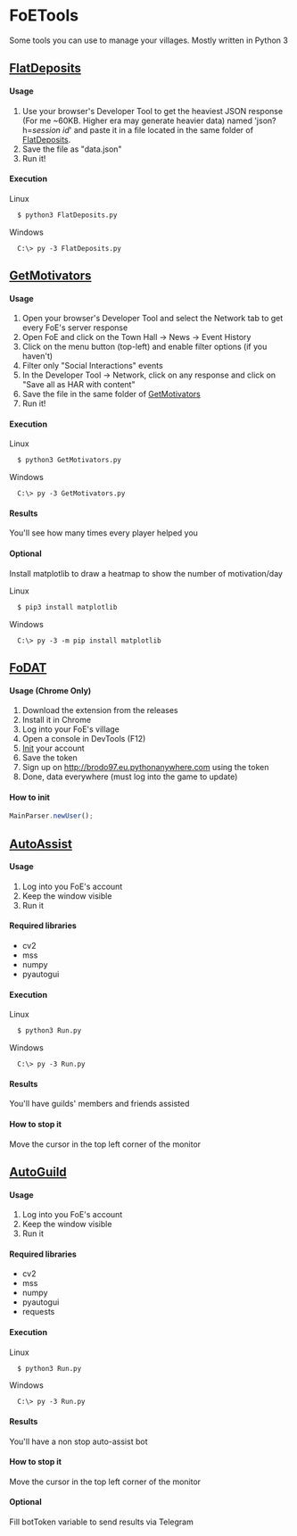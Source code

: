 
# FoETools
Some tools you can use to manage your villages. Mostly written in Python 3

## [FlatDeposits](FlatDeposits.py)

#### Usage
1. Use your browser's Developer Tool to get the heaviest JSON response (For me ~60KB. Higher era may generate heavier data) named 'json?h=*session id*' and paste it in a file located in the same folder of [FlatDeposits](FlatDeposits.py).
2. Save the file as "data.json"
3. Run it!

#### Execution
Linux
```bash
  $ python3 FlatDeposits.py
```
Windows
```batch
  C:\> py -3 FlatDeposits.py
```
## [GetMotivators](GetMotivators.py)

#### Usage
1. Open your browser's Developer Tool and select the Network tab to get every FoE's server response
2. Open FoE and click on the Town Hall -> News -> Event History
3. Click on the menu button (top-left) and enable filter options (if you haven't)
4. Filter only "Social Interactions" events
5. In the Developer Tool -> Network, click on any response and click on "Save all as HAR with content"
6. Save the file in the same folder of [GetMotivators](GetMotivators.py)
7. Run it!

#### Execution
Linux
```bash
  $ python3 GetMotivators.py
```
Windows
```batch
  C:\> py -3 GetMotivators.py
```

#### Results
You'll see how many times every player helped you

#### Optional
Install matplotlib to draw a heatmap to show the number of motivation/day

Linux
```bash
  $ pip3 install matplotlib
```
Windows
```batch
  C:\> py -3 -m pip install matplotlib
```
## [FoDAT](FoDAT)

#### Usage (Chrome Only)
1. Download the extension from the releases
2. Install it in Chrome
3. Log into your FoE's village
4. Open a console in DevTools (F12)
5. [Init](#how-to-init) your account
6. Save the token
7. Sign up on http://brodo97.eu.pythonanywhere.com using the token
8. Done, data everywhere (must log into the game to update)

#### How to init
```javascript
MainParser.newUser();
```

## [AutoAssist](AutoAssist)

#### Usage
1. Log into you FoE's account
2. Keep the window visible
3. Run it

#### Required libraries
* cv2
* mss
* numpy
* pyautogui

#### Execution
Linux
```bash
  $ python3 Run.py
```
Windows
```batch
  C:\> py -3 Run.py
```

#### Results
You'll have guilds' members and friends assisted

#### How to stop it
Move the cursor in the top left corner of the monitor

## [AutoGuild](AutoGuild)

#### Usage
1. Log into you FoE's account
2. Keep the window visible
3. Run it

#### Required libraries
* cv2
* mss
* numpy
* pyautogui
* requests

#### Execution
Linux
```bash
  $ python3 Run.py
```
Windows
```batch
  C:\> py -3 Run.py
```

#### Results
You'll have a non stop auto-assist bot

#### How to stop it
Move the cursor in the top left corner of the monitor

#### Optional
Fill botToken variable to send results via Telegram